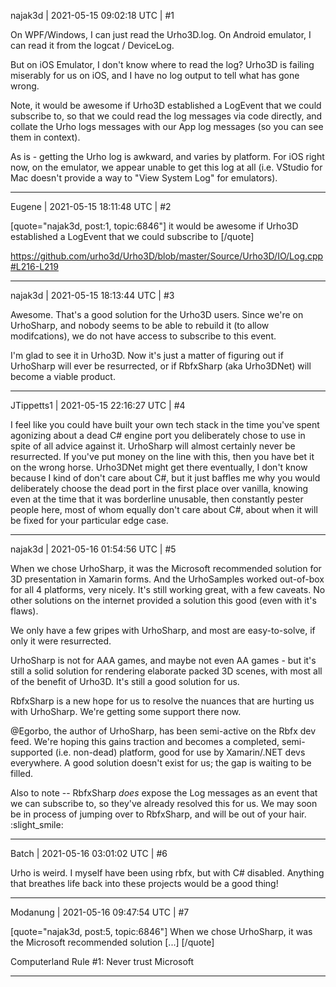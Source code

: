 najak3d | 2021-05-15 09:02:18 UTC | #1

On WPF/Windows, I can just read the Urho3D.log.
On Android emulator, I can read it from the logcat /  DeviceLog.

But on iOS Emulator, I don't know where to read the log?   Urho3D is failing miserably for us on iOS, and I have no log output to tell what has gone wrong.

Note, it would be awesome if Urho3D established a LogEvent that we could subscribe to, so that we could read the log messages via code directly, and collate the Urho logs messages with our App log messages (so you can see them in context).

As is - getting the Urho log is awkward, and varies by platform.   For iOS right now, on the emulator, we appear unable to get this log at all (i.e. VStudio for Mac doesn't provide a way to "View System Log" for emulators).

-------------------------

Eugene | 2021-05-15 18:11:48 UTC | #2

[quote="najak3d, post:1, topic:6846"]
it would be awesome if Urho3D established a LogEvent that we could subscribe to
[/quote]

https://github.com/urho3d/Urho3D/blob/master/Source/Urho3D/IO/Log.cpp#L216-L219

-------------------------

najak3d | 2021-05-15 18:13:44 UTC | #3

Awesome.  That's a good solution for the Urho3D users.  Since we're on UrhoSharp, and nobody seems to be able to rebuild it (to allow modifcations), we do not have access to subscribe to this event.

I'm glad to see it in Urho3D.  Now it's just a matter of figuring out if UrhoSharp will ever be resurrected, or if RbfxSharp (aka Urho3DNet) will become a viable product.

-------------------------

JTippetts1 | 2021-05-15 22:16:27 UTC | #4

I feel like you could have built your own tech stack in the time you've spent agonizing about a dead C# engine port you deliberately chose to use in spite of all advice against it. UrhoSharp will almost certainly never be resurrected. If you've put money on the line with this, then you have bet it on the wrong horse. Urho3DNet might get there eventually, I don't know because I kind of don't care about C#, but it just baffles me why you would deliberately choose the dead port in the first place over vanilla, knowing even at the time that it was borderline unusable, then constantly pester people here, most of whom equally don't care about C#, about when it will be fixed for your particular edge case.

-------------------------

najak3d | 2021-05-16 01:54:56 UTC | #5

When we chose UrhoSharp, it was the Microsoft recommended solution for 3D presentation in Xamarin forms.  And the UrhoSamples worked out-of-box for all 4 platforms, very nicely.   It's still working great, with a few caveats.   No other solutions on the internet provided a solution this good (even with it's flaws).

We only have a few gripes with UrhoSharp, and most are easy-to-solve, if only it were resurrected.

UrhoSharp is not for AAA games, and maybe not even AA games - but it's still a solid solution for rendering elaborate packed 3D scenes, with most all of the benefit of Urho3D.  It's still a good solution for us.

RbfxSharp is a new hope for us to resolve the nuances that are hurting us with UrhoSharp.  We're getting some support there now.

@Egorbo, the author of UrhoSharp, has been semi-active on the Rbfx dev feed.  We're hoping this gains traction and becomes a completed, semi-supported (i.e. non-dead) platform, good for use by Xamarin/.NET devs everywhere.   A good solution doesn't exist for us; the gap is waiting to be filled.

Also to note -- RbfxSharp *does* expose the Log messages as an event that we can subscribe to, so they've already resolved this for us.  We may soon be in process of jumping over to RbfxSharp, and will be out of your hair. :slight_smile:

-------------------------

Batch | 2021-05-16 03:01:02 UTC | #6

Urho is weird. I myself have been using rbfx, but with C# disabled. Anything that breathes life back into these projects would be a good thing!

-------------------------

Modanung | 2021-05-16 09:47:54 UTC | #7

[quote="najak3d, post:5, topic:6846"]
When we chose UrhoSharp, it was the Microsoft recommended solution [...]
[/quote]

Computerland Rule #1: Never trust Microsoft

-------------------------

